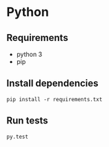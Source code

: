 # Python

## Requirements
* python 3
* pip

## Install dependencies
`pip install -r requirements.txt`

## Run tests
`py.test`